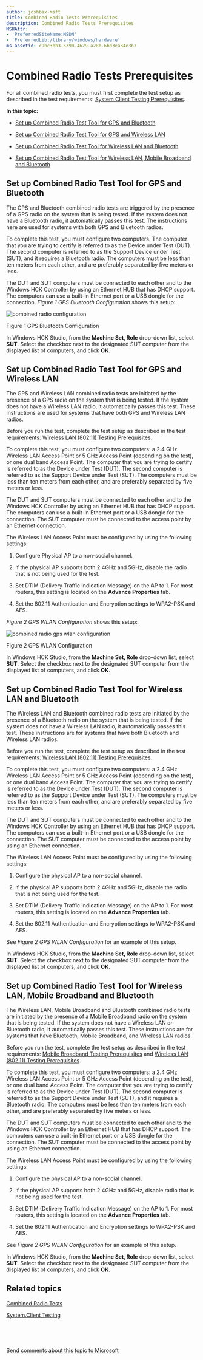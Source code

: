 ```yaml
---
author: joshbax-msft
title: Combined Radio Tests Prerequisites
description: Combined Radio Tests Prerequisites
MSHAttr:
- 'PreferredSiteName:MSDN'
- 'PreferredLib:/library/windows/hardware'
ms.assetid: c9bc3bb3-5390-4629-a28b-6bd3ea34e3b7
---
```


# Combined Radio Tests Prerequisites


For all combined radio tests, you must first complete the test setup as described in the test requirements: [System Client Testing Prerequisites](system-client-testing-prerequisites.md).

**In this topic:**

-   [Set up Combined Radio Test Tool for GPS and Bluetooth](#crgpsblue)

-   [Set up Combined Radio Test Tool for GPS and Wireless LAN](#crgpswlan)

-   [Set up Combined Radio Test Tool for Wireless LAN and Bluetooth](#crwlanblue)

-   [Set up Combined Radio Test Tool for Wireless LAN, Mobile Broadband and Bluetooth](#crall)

## <a href="" id="crgpsblue"></a>Set up Combined Radio Test Tool for GPS and Bluetooth


The GPS and Bluetooth combined radio tests are triggered by the presence of a GPS radio on the system that is being tested. If the system does not have a Bluetooth radio, it automatically passes this test. The instructions here are used for systems with both GPS and Bluetooth radios.

To complete this test, you must configure two computers. The computer that you are trying to certify is referred to as the Device under Test (DUT). The second computer is referred to as the Support Device under Test (SUT), and it requires a Bluetooth radio. The computers must be less than ten meters from each other, and are preferably separated by five meters or less.

The DUT and SUT computers must be connected to each other and to the Windows HCK Controller by using an Ethernet HUB that has DHCP support. The computers can use a built-in Ethernet port or a USB dongle for the connection. *Figure 1 GPS Bluetooth Configuration* shows this setup:

![combined radio configuration](images/hck-winb-fig1-combinedradioconfig-gps-bluetooth.jpg)

Figure 1 GPS Bluetooth Configuration

In Windows HCK Studio, from the **Machine Set, Role** drop-down list, select **SUT**. Select the checkbox next to the designated SUT computer from the displayed list of computers, and click **OK**.

## <a href="" id="crgpswlan"></a>Set up Combined Radio Test Tool for GPS and Wireless LAN


The GPS and Wireless LAN combined radio tests are initiated by the presence of a GPS radio on the system that is being tested. If the system does not have a Wireless LAN radio, it automatically passes this test. These instructions are used for systems that have both GPS and Wireless LAN radios.

Before you run the test, complete the test setup as described in the test requirements: [Wireless LAN (802.11) Testing Prerequisites](wireless-lan--80211--testing-prerequisites.md).

To complete this test, you must configure two computers: a 2.4 GHz Wireless LAN Access Point or 5 GHz Access Point (depending on the test), or one dual band Access Point. The computer that you are trying to certify is referred to as the Device under Test (DUT). The second computer is referred to as the Support Device under Test (SUT). The computers must be less than ten meters from each other, and are preferably separated by five meters or less.

The DUT and SUT computers must be connected to each other and to the Windows HCK Controller by using an Ethernet HUB that has DHCP support. The computers can use a built-in Ethernet port or a USB dongle for the connection. The SUT computer must be connected to the access point by an Ethernet connection.

The Wireless LAN Access Point must be configured by using the following settings:

1.  Configure Physical AP to a non-social channel.

2.  If the physical AP supports both 2.4GHz and 5GHz, disable the radio that is not being used for the test.

3.  Set DTIM (Delivery Traffic Indication Message) on the AP to 1. For most routers, this setting is located on the **Advance Properties** tab.

4.  Set the 802.11 Authentication and Encryption settings to WPA2-PSK and AES.

*Figure 2 GPS WLAN Configuration* shows this setup:

![combined radio gps wlan configuration](images/hck-winb-fig2-combinedradioconfig-gps-wlan.jpg)

Figure 2 GPS WLAN Configuration

In Windows HCK Studio, from the **Machine Set, Role** drop-down list, select **SUT**. Select the checkbox next to the designated SUT computer from the displayed list of computers, and click **OK**.

## <a href="" id="crwlanblue"></a>Set up Combined Radio Test Tool for Wireless LAN and Bluetooth


The Wireless LAN and Bluetooth combined radio tests are initiated by the presence of a Bluetooth radio on the system that is being tested. If the system does not have a Wireless LAN radio, it automatically passes this test. These instructions are for systems that have both Bluetooth and Wireless LAN radios.

Before you run the test, complete the test setup as described in the test requirements: [Wireless LAN (802.11) Testing Prerequisites](wireless-lan--80211--testing-prerequisites.md).

To complete this test, you must configure two computers: a 2.4 GHz Wireless LAN Access Point or 5 GHz Access Point (depending on the test), or one dual band Access Point. The computer that you are trying to certify is referred to as the Device under Test (DUT). The second computer is referred to as the Support Device under Test (SUT). The computers must be less than ten meters from each other, and are preferably separated by five meters or less.

The DUT and SUT computers must be connected to each other and to the Windows HCK Controller by using an Ethernet HUB that has DHCP support. The computers can use a built-in Ethernet port or a USB dongle for the connection. The SUT computer must be connected to the access point by using an Ethernet connection.

The Wireless LAN Access Point must be configured by using the following settings:

1.  Configure the physical AP to a non-social channel.

2.  If the physical AP supports both 2.4GHz and 5GHz, disable the radio that is not being used for the test.

3.  Set DTIM (Delivery Traffic Indication Message) on the AP to 1. For most routers, this setting is located on the **Advance Properties** tab.

4.  Set the 802.11 Authentication and Encryption settings to WPA2-PSK and AES.

See *Figure 2 GPS WLAN Configuration* for an example of this setup.

In Windows HCK Studio, from the **Machine Set, Role** drop-down list, select **SUT**. Select the checkbox next to the designated SUT computer from the displayed list of computers, and click **OK**.

## <a href="" id="crall"></a>Set up Combined Radio Test Tool for Wireless LAN, Mobile Broadband and Bluetooth


The Wireless LAN, Mobile Broadband and Bluetooth combined radio tests are initiated by the presence of a Mobile Broadband radio on the system that is being tested. If the system does not have a Wireless LAN or Bluetooth radio, it automatically passes this test. These instructions are for systems that have Bluetooth, Mobile Broadband, and Wireless LAN radios.

Before you run the test, complete the test setup as described in the test requirements: [Mobile Broadband Testing Prerequisites](mobile-broadband-testing-prerequisites.md) and [Wireless LAN (802.11) Testing Prerequisites](wireless-lan--80211--testing-prerequisites.md).

To complete this test, you must configure two computers: a 2.4 GHz Wireless LAN Access Point or 5 GHz Access Point (depending on the test), or one dual band Access Point. The computer that you are trying to certify is referred to as the Device under Test (DUT). The second computer is referred to as the Support Device under Test (SUT), and it requires a Bluetooth radio. The computers must be less than ten meters from each other, and are preferably separated by five meters or less.

The DUT and SUT computers must be connected to each other and to the Windows HCK Controller by an Ethernet HUB that has DHCP support. The computers can use a built-in Ethernet port or a USB dongle for the connection. The SUT computer must be connected to the access point by using an Ethernet connection.

The Wireless LAN Access Point must be configured by using the following settings:

1.  Configure the physical AP to a non-social channel.

2.  If the physical AP supports both 2.4GHz and 5GHz, disable radio that is not being used for the test.

3.  Set DTIM (Delivery Traffic Indication Message) on the AP to 1. For most routers, this setting is located on the **Advance Properties** tab.

4.  Set the 802.11 Authentication and Encryption settings to WPA2-PSK and AES.

See *Figure 2 GPS WLAN Configuration* for an example of this setup.

In Windows HCK Studio, from the **Machine Set, Role** drop-down list, select **SUT**. Select the checkbox next to the designated SUT computer from the displayed list of computers, and click **OK**.

## Related topics


[Combined Radio Tests](combined-radio-tests.md)

[System.Client Testing](systemclient-testing.md)

 

 

[Send comments about this topic to Microsoft](mailto:wsddocfb@microsoft.com?subject=Documentation%20feedback%20%5Bp_hck\p_hck%5D:%20Combined%20Radio%20Tests%20Prerequisites%20%20RELEASE:%20%284/27/2016%29&body=%0A%0APRIVACY%20STATEMENT%0A%0AWe%20use%20your%20feedback%20to%20improve%20the%20documentation.%20We%20don't%20use%20your%20email%20address%20for%20any%20other%20purpose,%20and%20we'll%20remove%20your%20email%20address%20from%20our%20system%20after%20the%20issue%20that%20you're%20reporting%20is%20fixed.%20While%20we're%20working%20to%20fix%20this%20issue,%20we%20might%20send%20you%20an%20email%20message%20to%20ask%20for%20more%20info.%20Later,%20we%20might%20also%20send%20you%20an%20email%20message%20to%20let%20you%20know%20that%20we've%20addressed%20your%20feedback.%0A%0AFor%20more%20info%20about%20Microsoft's%20privacy%20policy,%20see%20http://privacy.microsoft.com/default.aspx. "Send comments about this topic to Microsoft")





